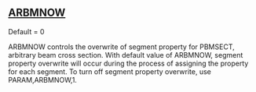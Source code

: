 ## [ARBMNOW](https://help.hexagonmi.com/bundle/MSC_Nastran_2022.4/page/Nastran_Combined_Book/qrg/parameters/TOC.ARBMNOW.xhtml)

Default = 0

ARBMNOW controls the overwrite of segment property for PBMSECT, arbitrary beam cross section. With default value of ARBMNOW, segment property overwrite will occur during the process of assigning the property for each segment. To turn off segment property overwrite, use PARAM,ARBMNOW,1.

